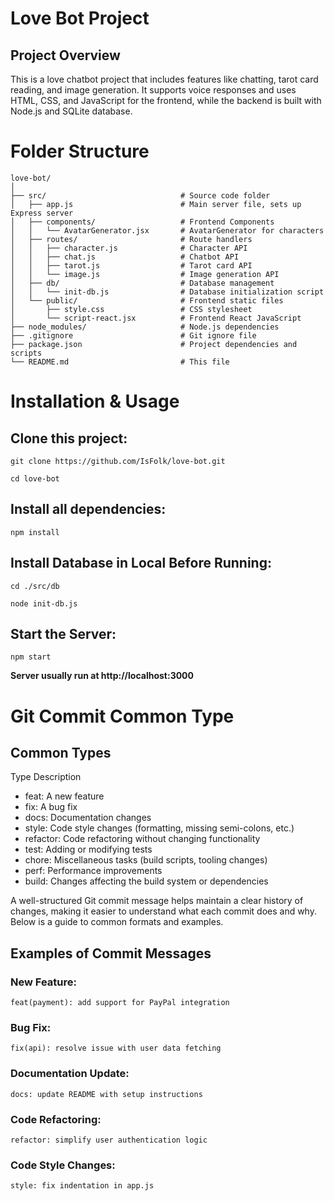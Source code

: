 # Love Bot Project
## Project Overview
This is a love chatbot project that includes features like chatting, tarot card reading, and image generation. It supports voice responses and uses HTML, CSS, and JavaScript for the frontend, while the backend is built with Node.js and SQLite database.

# Folder Structure
```
love-bot/
│
├── src/                              # Source code folder
│   ├── app.js                        # Main server file, sets up Express server
│   ├── components/                   # Frontend Components
│   │   └── AvatarGenerator.jsx       # AvatarGenerator for characters
│   ├── routes/                       # Route handlers
│   │   ├── character.js              # Character API
│   │   ├── chat.js                   # Chatbot API
│   │   ├── tarot.js                  # Tarot card API
│   │   └── image.js                  # Image generation API
│   ├── db/                           # Database management
│   │   └── init-db.js                # Database initialization script
│   └── public/                       # Frontend static files
│       ├── style.css                 # CSS stylesheet
│       └── script-react.jsx          # Frontend React JavaScript
├── node_modules/                     # Node.js dependencies
├── .gitignore                        # Git ignore file
├── package.json                      # Project dependencies and scripts
└── README.md                         # This file
```


# Installation & Usage

## Clone this project:
```
git clone https://github.com/IsFolk/love-bot.git
```
```
cd love-bot
```

## Install all dependencies:
```
npm install
```

## Install Database in Local Before Running:
```
cd ./src/db
```
```
node init-db.js
```

## Start the Server:
```
npm start
```
**Server usually run at http://localhost:3000**

# Git Commit Common Type

## Common Types
Type	Description
- feat: A new feature
- fix: A bug fix
- docs: Documentation changes
- style: Code style changes (formatting, missing semi-colons, etc.)
- refactor: Code refactoring without changing functionality
- test: Adding or modifying tests
- chore: Miscellaneous tasks (build scripts, tooling changes)
- perf: Performance improvements
- build: Changes affecting the build system or dependencies

A well-structured Git commit message helps maintain a clear history of changes, making it easier to understand what each commit does and why. Below is a guide to common formats and examples.

## Examples of Commit Messages
### New Feature:
```
feat(payment): add support for PayPal integration
```

### Bug Fix:
```
fix(api): resolve issue with user data fetching
```
### Documentation Update:
```
docs: update README with setup instructions
```
### Code Refactoring:
```
refactor: simplify user authentication logic
```
### Code Style Changes:
```
style: fix indentation in app.js
```
